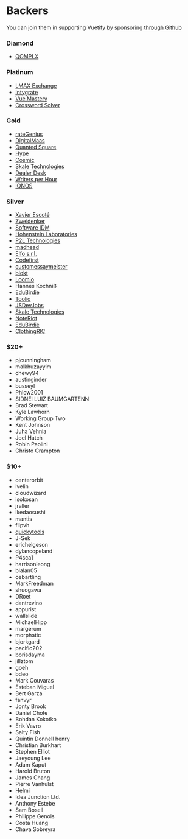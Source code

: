 # Backers

You can join them in supporting Vuetify by [sponsoring through Github](https://github.com/sponsors/johnleider)

### Diamond
- [QOMPLX](https://www.qomplx.com/)

### Platinum
- [LMAX Exchange](https://www.lmax.com/)
- [Intygrate](http://intygrate.com/)
- [Vue Mastery](http://vuemastery.com/)
- [Crossword Solver](http://crossword-solver.io/)

### Gold
- [rateGenius](https://application.rategenius.com/) <!-- Ravi Alamuri -->
- [DigitalMaas](https://www.digitalmaas.com/) <!-- Scott Francis -->
- [Quanted Square](https://analytics.quantedsquare.com/)
- [Hype](https://www.hypeinnovation.com/home)
- [Cosmic](https://www.cosmicjs.com/)
- [Skale Technologies](http://www.skaletech.com/)
- [Dealer Desk](https://www.dealerdesk.de/)
- [Writers per Hour](https://writersperhour.com/buy-essay/)
- [IONOS](https://ad.doubleclick.net/ddm/trackclk/N297201.3972065VUEPARTNERPROGRAM/B24927215.287498450;dc_trk_aid=481168480;dc_trk_cid=141067660;dc_lat=;dc_rdid=;tag_for_child_directed_treatment=;tfua=;gdpr=$%7BGDPR%7D;gdpr_consent=$%7BGDPR_CONSENT_755%7D?https://www.ionos.de/partner?utm_source=Vue&utm_medium=paid-social&utm_campaign=ION-DEU-VUE-ABP-AWR-AgencyBusiness&utm_term=&utm_content=ION-DEU-VUE-ABP-AWR-AgencyBusiness&ac=OM.PU.PUo54K418813T7073a)

### Silver
- [Xavier Escoté](http://www.deister.net/)
- [Zweidenker](http://zweidenker.de) <!-- Christian Denker -->
- [Software IDM](https://softwareidm.com/) <!-- Peter Sidebotham -->
- [Hohenstein Laboratories](https://www.hohenstein.de/en/home/home.xhtml)
- [P2L Technologies](https://p2l.tech/) <!-- Blaise Laflamme -->
- [madhead](https://www.madhead.com/) <!-- Terence Tsang -->
- [Elfo s.r.l.](https://www.elfo.net/)
- [Codefirst](https://www.codefirst.co.uk/)
- [customessaymeister](https://www.customessaymeister.com/)
- [blokt](https://blokt.com/)
- [Loomio](https://www.loomio.org/)
- Hannes Kochniß
- [EduBirdie](https://edubirdie.com/)
- [Toolio](https://www.toolio.com/)
- [JSDevJobs](https://jsdevjobs.com/)
- [Skale Technologies](http://www.skaletech.com/)
- [NoteRiot](https://note.riot.ai/)
- [EduBirdie](https://edubirdie.com/)
- [ClothingRIC](https://www.clothingric.com/)

### $20+
- pjcunningham
- malkhuzayyim
- chewy94
- austinginder
- busseyl
- Phlow2001
- SIDNEI LUIZ BAUMGARTENN
- Brad Stewart
- Kyle Lawhorn
- Working Group Two
- Kent Johnson
- Juha Vehnia
- Joel Hatch
- Robin Paolini
- Christo Crampton

### $10+
- centerorbit
- ivelin
- cloudwizard
- isokosan
- jraller
- ikedaosushi
- mantis
- flipvh
- [quickytools](https://www.quickytools.com) <!-- hueachilles -->
- J-Sek
- erichelgeson
- dylancopeland
- P4sca1
- harrisonleong
- blalan05
- cebartling
- MarkFreedman
- shuogawa
- DRoet
- dantrevino
- appurist
- wallslide
- MichaelHipp
- margerum
- morphatic
- bjorkgard
- pacific202
- borisdayma
- jillztom
- goeh
- bdeo
- Mark Couvaras
- Esteban Miguel
- Bert Garza
- fanvyr
- Jonty Brook
- Daniel Chote
- Bohdan Kokotko
- Erik Vavro
- Salty Fish
- Quintin Donnell henry
- Christian Burkhart
- Stephen Elliot
- Jaeyoung Lee
- Adam Kaput
- Harold Bruton
- James Chang
- Pierre Vanhulst
- Helmi
- Idea Junction Ltd.
- Anthony Estebe
- Sam Bosell
- Philippe Genois
- Costa Huang
- Chava Sobreyra
